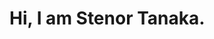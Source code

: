 # Hi, I am Stenor Tanaka.
<!-- ## Click [here](http://stenor0515.github.io) to see my portfolio. Thanks -->

